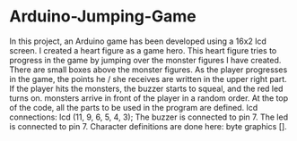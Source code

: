 # Arduino-Jumping-Game
In this project, an Arduino game has been developed using a 16x2 lcd screen.
I created a heart figure as a game hero. 
This heart figure tries to progress in the game by jumping over the monster figures I have created. 
There are small boxes above the monster figures. 
As the player progresses in the game, the points he / she receives are written in the upper right part. 
If the player hits the monsters, the buzzer starts to squeal, and the red led turns on. monsters arrive in front of the player in a random order. 
At the top of the code, all the parts to be used in the program are defined. lcd connections: lcd (11, 9, 6, 5, 4, 3);
The buzzer is connected to pin 7. The led is connected to pin 7. Character definitions are done here: byte graphics [].
